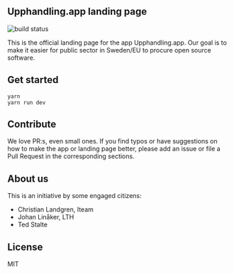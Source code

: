 ## Upphandling.app landing page

![build status](https://github.com/upphandling/landing-page/actions/workflows/publish.yaml/badge.svg)

This is the official landing page for the app Upphandling.app. Our goal is to make it easier for public sector in Sweden/EU to procure open source software.

## Get started

    yarn
    yarn run dev

## Contribute

We love PR:s, even small ones. If you find typos or have suggestions on how to make the app or landing page better, please add an issue or file a Pull Request in the corresponding sections.

## About us

This is an initiative by some engaged citizens:

- Christian Landgren, Iteam
- Johan Linåker, LTH
- Ted Stalte

## License

MIT
